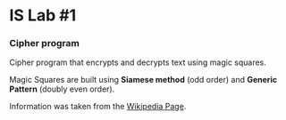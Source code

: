 # IS Lab #1
### Cipher program
Cipher program that encrypts and decrypts text using magic squares. 

Magic Squares are built using **Siamese method** (odd order) and **Generic Pattern** (doubly even order).

Information was taken from the [Wikipedia Page](https://en.wikipedia.org/wiki/Magic_square).
